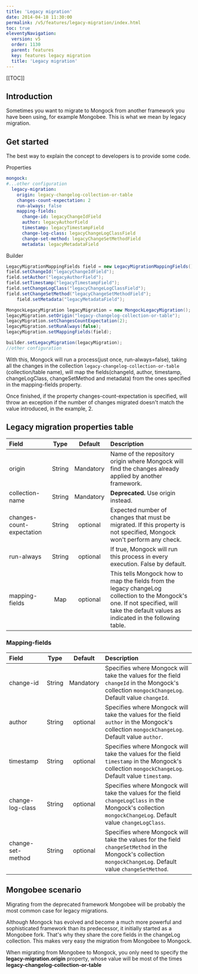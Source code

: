 ```yaml
---
title: 'Legacy migration' 
date: 2014-04-18 11:30:00 
permalink: /v5/features/legacy-migration/index.html
toc: true
eleventyNavigation:
  version: v5
  order: 1130 
  parent: features
  key: features legacy migration
  title: 'Legacy migration'
---
```


<!--1. [Introduction](#introduction)
2. [Get started](#get-started)
3. [Legacy migration properties table](#legacy-migration-properties-table)
4. [Mongobee scenario](#mongobee-scenario)-->

[[TOC]]

## Introduction
Sometimes you want to migrate to Mongock from another framework you have been using, for example Mongobee. This is what we mean by legacy migration.

## Get started

The best way to explain the concept to developers is to provide some code.

Properties
```yaml
mongock:
#...other configuration
  legacy-migration:
    origin: legacy-changelog-collection-or-table
    changes-count-expectation: 2
    run-always: false
    mapping-fields:
      change-id: legacyChangeIdField
      author: legacyAuthorField
      timestamp: legacyTimestampField
      change-log-class: legacyChangeLogClassField
      change-set-method: legacyChangeSetMethodField
      metadata: legacyMetadataField
```

Builder
```java
LegacyMigrationMappingFields field = new LegacyMigrationMappingFields();
field.setChangeId("legacyChangeIdField");
field.setAuthor("legacyAuthorField");
field.setTimestamp("legacyTimestampField");
field.setChangeLogClass("legacyChangeLogClassField");
field.setChangeSetMethod("legacyChangeSetMethodField");
    field.setMetadata("legacyMetadataField");

MongockLegacyMigration legacyMigration = new MongockLegacyMigration();
legacyMigration.setOrigin("legacy-changelog-collection-or-table");
legacyMigration.setChangesCountExpectation(2);
legacyMigration.setRunAlways(false);
legacyMigration.setMappingFields(field);

builder.setLegacyMigration(legacyMigration); 
//other configuration
```

With this, Mongock will run a process(just once, run-always=false), taking all the changes in the collection `legacy-changelog-collection-or-table` (collection/table name), will map the fields(changeId, author, timestamp, changeLogClass, changeSetMethod and metadata) from the ones specified in the mapping-fields property.

Once finished, if the property changes-count-expectation is specified, will throw an exception if the number of changes migrated doesn't match the value introduced, in the example, 2.

## Legacy migration properties table

| **Field** | **Type** | **Default** | **Description** |
| :--- | :---: | :---: | :--- |
| origin | String | Mandatory  | Name of the repository origin where Mongock will find the changes already applied by another framework. |
| collection-name | String | Mandatory  | **Deprecated.** Use origin instead. |
| changes-count-expectation | String | optional | Expected number of changes that must be migrated. If this property is not specified, Mongock won't perform any check. |
| run-always | String | optional | If true, Mongock will run this process in every execution. False by default. |
| mapping-fields | Map | optional | This tells Mongock how to map the fields from the legacy changeLog collection to the Mongock's one. If not specified, will take the default values as indicated in the following table. |

### Mapping-fields

| **Field** | **Type** | **Default** | **Description** |
| :--- | :---: | :---: | :--- |
| change-id | String | Mandatory  | Specifies where Mongock will take the values for the field `changeId` in the Mongock's collection `mongockChangeLog`. Default value `changeId`. |
| author | String | optional | Specifies where Mongock will take the values for the field `author` in the Mongock's collection `mongockChangeLog`. Default value `author`. |
| timestamp | String | optional | Specifies where Mongock will take the values for the field `timestamp` in the Mongock's collection `mongockChangeLog`. Default value `timestamp`. |
| change-log-class | String | optional | Specifies where Mongock will take the values for the field `changeLogClass` in the Mongock's collection `mongockChangeLog`. Default value `changeLogClass`. |
| change-set-method | String | optional | Specifies where Mongock will take the values for the field `changeSetMethod` in the Mongock's collection `mongockChangeLog`. Default value `changeSetMethod`. |

## Mongobee scenario

Migrating from the deprecated framework Mongobee will be probably the most common case for legacy migrations. 

Although Mongock has evolved and become a much more powerful and sophisticated framework than its predecessor, it initially started as a Mongobee fork. That's why they share the core fields in the changeLog collection. This makes very easy the migration from Mongobee to Mongock.

<p class="successAlt">When migrating from Mongobee to Mongock, you only need to specify the <b>legacy-migration.origin</b> property, whose value will be most of the times <b>legacy-changelog-collection-or-table</b></p>
